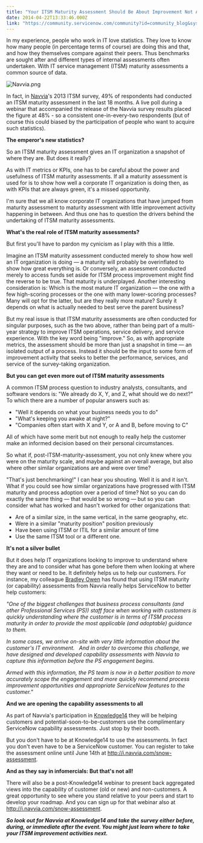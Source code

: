 ```yaml
---
title: "Your ITSM Maturity Assessment Should Be About Improvement Not Assessment"
date: 2014-04-22T13:33:46.000Z
link: "https://community.servicenow.com/community?id=community_blog&sys_id=996ceaa1dbd0dbc01dcaf3231f9619cb"
---
```

<p style="margin-bottom: .0001pt;">In my experience, people who work in IT love statistics. They love to know how many people (in percentage terms of course) are doing this and that, and how they themselves compare against their peers. Thus benchmarks are sought after and different types of internal assessments often undertaken. With IT service management (ITSM) maturity assessments a common source of data. </p><p style="margin-bottom: .0001pt;"></p><p style="margin-bottom: .0001pt;"><img   alt="Navvia.png" class="image-0 jive-image" src="f33bd00adb981f048c8ef4621f96197a.iix" style="height: auto; display: block; margin-left: auto; margin-right: auto;"/></p><p style="margin-bottom: .0001pt;">In fact, in <a title="vvia.com/" href="http://navvia.com/">Navvia</a>'s 2013 ITSM survey, 49% of respondents had conducted an ITSM maturity assessment in the last 18 months. A live poll during a webinar that accompanied the release of the Navvia survey results placed the figure at 48% - so a consistent one-in-every-two respondents (but of course this could biased by the participation of people who want to acquire such statistics).</p><p></p><p style="margin-bottom: .0001pt;"><strong>The emperor's new statistics?</strong></p><p></p><p style="margin-bottom: .0001pt;">So an ITSM maturity assessment gives an IT organization a snapshot of where they are. But does it really?</p><p></p><p style="margin-bottom: .0001pt;">As with IT metrics or KPIs, one has to be careful about the power and usefulness of ITSM maturity assessments. If all a maturity assessment is used for is to show how well a corporate IT organization is doing then, as with KPIs that are always green, it's a missed opportunity.</p><p></p><p style="margin-bottom: .0001pt;">I'm sure that we all know corporate IT organizations that have jumped from maturity assessment to maturity assessment with little improvement activity happening in between. And thus one has to question the drivers behind the undertaking of ITSM maturity assessments.</p><p></p><p style="margin-bottom: .0001pt;"><strong>What's the real role of ITSM maturity assessments?</strong></p><p></p><p style="margin-bottom: .0001pt;">But first you'll have to pardon my cynicism as I play with this a little.</p><p></p><p style="margin-bottom: .0001pt;">Imagine an ITSM maturity assessment conducted merely to show how well an IT organization is doing — a maturity will probably be overinflated to show how great everything is. Or conversely, an assessment conducted merely to access funds set aside for ITSM process improvement might find the reverse to be true. That maturity is underplayed. Another interesting consideration is: Which is the most mature IT organization — the one with a few high-scoring processes or the one with many lower-scoring processes? Many will opt for the latter, but are they really more mature? Surely it depends on what is actually needed to best serve the parent business?</p><p></p><p style="margin-bottom: .0001pt;">But my real issue is that ITSM maturity assessments are often conducted for singular purposes, such as the two above, rather than being part of a multi-year strategy to improve ITSM operations, service delivery, and service experience. With the key word being "improve." So, as with appropriate metrics, the assessment should be more than just a snapshot in time — an isolated output of a process. Instead it should be the input to some form of improvement activity that seeks to better the performance, services, and service of the survey-taking organization.</p><p></p><p style="margin-bottom: .0001pt;"><strong>But you can get even more out of ITSM maturity assessments</strong></p><p></p><p style="margin-bottom: .0001pt;">A common ITSM process question to industry analysts, consultants, and software vendors is: "We already do X, Y, and Z, what should we do next?" To which there are a number of popular answers such as:</p><p></p><ul style="list-style-type: disc;"><li>"Well it depends on what your business needs you to do"</li><li>"What's keeping you awake at night?"</li><li>"Companies often start with X and Y, or A and B, before moving to C"</li></ul><p></p><p style="margin-bottom: .0001pt;">All of which have some merit but not enough to really help the customer make an informed decision based on their personal circumstances.</p><p></p><p style="margin-bottom: .0001pt;">So what if, post-ITSM-maturity-assessment, you not only knew where you were on the maturity scale, and maybe against an overall average, but also where other similar organizations are and were over time?</p><p></p><p style="margin-bottom: .0001pt;">"That's just benchmarking!" I can hear you shouting. Well it is and it isn't. What if you could see how similar organizations have progressed with ITSM maturity and process adoption over a period of time? Not so you can do exactly the same thing — that would be so wrong — but so you can consider what has worked and hasn't worked for other organizations that:</p><p></p><ul style="list-style-type: disc;"><li>Are of a similar size, in the same vertical, in the same geography, etc.</li><li>Were in a similar "maturity position" position previously</li><li>Have been using ITSM or ITIL for a similar amount of time</li><li>Use the same ITSM tool or a different one.</li></ul><p></p><p style="margin-bottom: .0001pt;"><strong>It's not a silver bullet</strong></p><p></p><p style="margin-bottom: .0001pt;">But it does help IT organizations looking to improve to understand where they are and to consider what has gone before them when looking at where they want or need to be. It definitely helps us to help our customers. For instance, my colleague <a title="w.linkedin.com/in/bradleyowen" href="http://www.linkedin.com/in/bradleyowen">Bradley Owen</a> has found that using ITSM maturity (or capability) assessments from Navvia really helps ServiceNow to better help customers:</p><p></p><p style="margin-bottom: .0001pt;"><em>"One of the biggest challenges that business process consultants (and other Professional Services (PS)) staff face when working with customers is quickly understanding where the customer is in terms of ITSM process maturity in order to provide the most applicable (and adoptable) guidance to them.   </em></p><p style="margin-bottom: .0001pt;"></p><p style="margin-bottom: .0001pt;"><em>In some cases, we arrive on-site with very little information about the customer's IT environment.   And in order to overcome this challenge, we have designed and developed capability assessments with Navvia to capture this information before the PS engagement begins. </em></p><p style="margin-bottom: .0001pt;"></p><p style="margin-bottom: .0001pt;"><em>Armed with this information, the PS team is now in a better position to more accurately scope the engagement and more quickly recommend process improvement opportunities and appropriate ServiceNow features to the customer."     </em></p><p></p><p style="margin-bottom: .0001pt;"><strong>And we are opening the capability assessments to all</strong></p><p></p><p style="margin-bottom: .0001pt;">As part of Navvia's participation in <a title="nowledge.servicenow.com/" href="https://knowledge.servicenow.com/">Knowledge14</a> they will be helping customers and potential-soon-to-be-customers use the complimentary ServiceNow capability assessments. Just stop by their booth.</p><p></p><p style="margin-bottom: .0001pt;">But you don't have to be at Knowledge14 to use the assessments. In fact you don't even have to be a ServiceNow customer. You can register to take the assessment online until June 14th at <a title="navvia.com/snow-assessment" href="http://i.navvia.com/snow-assessment">http://i.navvia.com/snow-assessment</a>.</p><p></p><p style="margin-bottom: .0001pt;"><strong>And as they say in infomercials: But that's not all!</strong></p><p></p><p style="margin-bottom: .0001pt;"><span>There will also be a post-Knowledge14 webinar to present back aggregated views into the capability of customer (old or new) and non-customers. A great opportunity to see where you stand relative to your peers and start to develop your roadmap. And you can sign up for that webinar also at </span><a title="k-external-small" class="jive-link-external-small" href="http://i.navvia.com/snow-assessment" rel="nofollow">http://i.navvia.com/snow-assessment</a><span>.</span></p><p></p><p style="margin-bottom: .0001pt;"><strong><em>So look out for Navvia at Knowledge14 and take the survey either before, during, or immediate after the event. You might just learn where to take your ITSM improvement activities next.</em></strong></p>